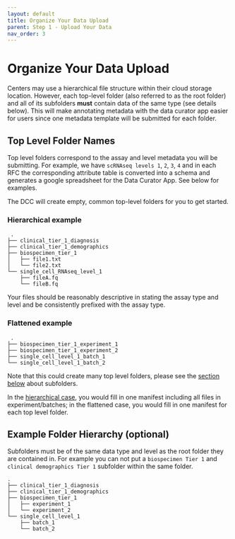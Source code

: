 ```yaml
---
layout: default
title: Organize Your Data Upload
parent: Step 1 - Upload Your Data 
nav_order: 3
---
```


# Organize Your Data Upload

Centers may use a hierarchical file structure within their cloud storage location. However, each top-level folder (also referred to as the root folder) and all of its subfolders **must** contain data of the same type (see details below). This will make annotating metadata with the data curator app easier for users since one metadata template will be submitted for each folder.

## Top Level Folder Names

Top level folders correspond to the assay and level metadata you will be submitting. For example, we have `scRNAseq levels 1`, `2`, `3`, `4` and in each RFC the corresponding attribute table is converted into a schema and generates a  google spreadsheet for the Data Curator App. See below for examples. 

The DCC will create empty, common top-level folders for you to get started. 

### Hierarchical example

```
 .
├── clinical_tier_1_diagnosis
├── clinical_tier_1_demographics
├── biospecimen_tier_1
│   ├── file1.txt
│   └── file2.txt
└── single_cell_RNAseq_level_1
    ├── fileA.fq
    └── fileB.fq
```

Your files should be reasonably descriptive in stating the assay type and level and be consistently prefixed with the assay type.

### Flattened example

```
 .
├── biospecimen_tier_1_experiment_1
├── biospecimen_tier_1_experiment_2
├── single_cell_level_1_batch_1
└── single_cell_level_1_batch_2
```

Note that this could create many top level folders, please see the [section below](#example-folder-hierarchy-optional) about subfolders.

In the [hierarchical case](#hierarchical-example), you would fill in one manifest including all files in experiment/batches; in the flattened case, you would fill in one manifest for each top level folder.

## Example Folder Hierarchy (optional)
Subfolders must be of the same data type and level as the root folder they are contained in. For example you can not put a `biospecimen Tier 1` and `clinical demographics Tier 1` subfolder within the same folder.

```
.
├── clinical_tier_1_diagnosis
├── clinical_tier_1_demographics
├── biospecimen_tier_1
│   ├── experiment_1
│   └── experiment_2
└── single_cell_level_1
    ├── batch_1
    └── batch_2
```